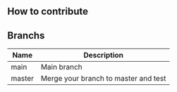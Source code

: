 ## How to contribute
## Branchs


|Name| Description|
|---|---|
|main| Main branch|
|master| Merge your branch to master and test|